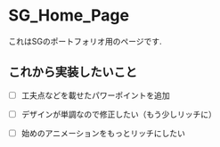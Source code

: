 # SG_Home_Page
これはSGのポートフォリオ用のページです.
## これから実装したいこと
- [ ]  工夫点などを載せたパワーポイントを追加
- [ ]  デザインが単調なので修正したい（もう少しリッチに）
- [ ]  始めのアニメーションをもっとリッチにしたい
      
